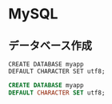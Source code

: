 # MySQL
## データベース作成
~~~mysql
CREATE DATABASE myapp
DEFAULT CHARACTER SET utf8;
~~~
~~~sql
CREATE DATABASE myapp
DEFAULT CHARACTER SET utf8;
~~~
